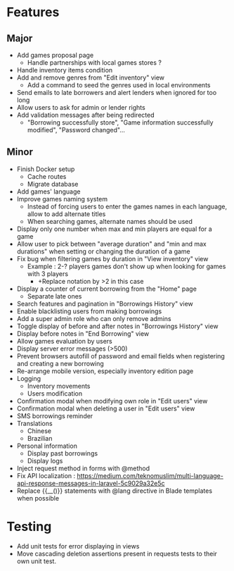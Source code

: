 # Features
## Major
* Add games proposal page
    * Handle partnerships with local games stores ?
* Handle inventory items condition
* Add and remove genres from "Edit inventory" view
    * Add a command to seed the genres used in local environments
* Send emails to late borrowers and alert lenders when ignored for too long
* Allow users to ask for admin or lender rights
* Add validation messages after being redirected
    * "Borrowing successfully store", "Game information successfully modified", "Password changed"...
## Minor
* Finish Docker setup
    * Cache routes
    * Migrate database
* Add games' language
* Improve games naming system
    * Instead of forcing users to enter the games names in each language, allow to add alternate titles
    * When searching games, alternate names should be used
* Display only one number when max and min players are equal for a game
* Allow user to pick between "average duration" and "min and max durations" when setting or changing the duration of a game
* Fix bug when filtering games by duration in "View inventory" view
    * Example : 2-? players games don't show up when looking for games with 3 players
        * +Replace notation by >2 in this case
* Display a counter of current borrowing from the "Home" page
    * Separate late ones
* Search features and pagination in "Borrowings History" view
* Enable blacklisting users from making borrowings
* Add a super admin role who can only remove admins
* Toggle display of before and after notes in "Borrowings History" view
* Display before notes in "End Borrowing" view
* Allow games evaluation by users
* Display server error messages (>500)
* Prevent browsers autofill of password and email fields when registering and creating a new borrowing
* Re-arrange mobile version, especially inventory edition page
* Logging
    * Inventory movements
    * Users modification
* Confirmation modal when modifying own role in "Edit users" view
* Confirmation modal when deleting a user in "Edit users" view
* SMS borrowings reminder
* Translations
    * Chinese
    * Brazilian
* Personal information
    * Display past borrowings
    * Display logs
* Inject request method in forms with @method
* Fix API localization : https://medium.com/teknomuslim/multi-language-api-response-messages-in-laravel-5c9029a32e5c
* Replace {{__()}} statements with @lang directive in Blade templates when possible
# Testing
* Add unit tests for error displaying in views
* Move cascading deletion assertions present in requests tests to their own unit test.
